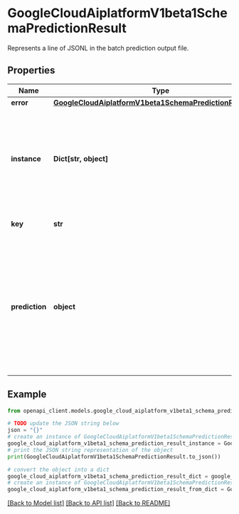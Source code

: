 # GoogleCloudAiplatformV1beta1SchemaPredictionResult

Represents a line of JSONL in the batch prediction output file.

## Properties

Name | Type | Description | Notes
------------ | ------------- | ------------- | -------------
**error** | [**GoogleCloudAiplatformV1beta1SchemaPredictionResultError**](GoogleCloudAiplatformV1beta1SchemaPredictionResultError.md) |  | [optional] 
**instance** | **Dict[str, object]** | User&#39;s input instance. Struct is used here instead of Any so that JsonFormat does not append an extra \&quot;@type\&quot; field when we convert the proto to JSON. | [optional] 
**key** | **str** | Optional user-provided key from the input instance. | [optional] 
**prediction** | **object** | The prediction result. Value is used here instead of Any so that JsonFormat does not append an extra \&quot;@type\&quot; field when we convert the proto to JSON and so we can represent array of objects. Do not set error if this is set. | [optional] 

## Example

```python
from openapi_client.models.google_cloud_aiplatform_v1beta1_schema_prediction_result import GoogleCloudAiplatformV1beta1SchemaPredictionResult

# TODO update the JSON string below
json = "{}"
# create an instance of GoogleCloudAiplatformV1beta1SchemaPredictionResult from a JSON string
google_cloud_aiplatform_v1beta1_schema_prediction_result_instance = GoogleCloudAiplatformV1beta1SchemaPredictionResult.from_json(json)
# print the JSON string representation of the object
print(GoogleCloudAiplatformV1beta1SchemaPredictionResult.to_json())

# convert the object into a dict
google_cloud_aiplatform_v1beta1_schema_prediction_result_dict = google_cloud_aiplatform_v1beta1_schema_prediction_result_instance.to_dict()
# create an instance of GoogleCloudAiplatformV1beta1SchemaPredictionResult from a dict
google_cloud_aiplatform_v1beta1_schema_prediction_result_from_dict = GoogleCloudAiplatformV1beta1SchemaPredictionResult.from_dict(google_cloud_aiplatform_v1beta1_schema_prediction_result_dict)
```
[[Back to Model list]](../README.md#documentation-for-models) [[Back to API list]](../README.md#documentation-for-api-endpoints) [[Back to README]](../README.md)


